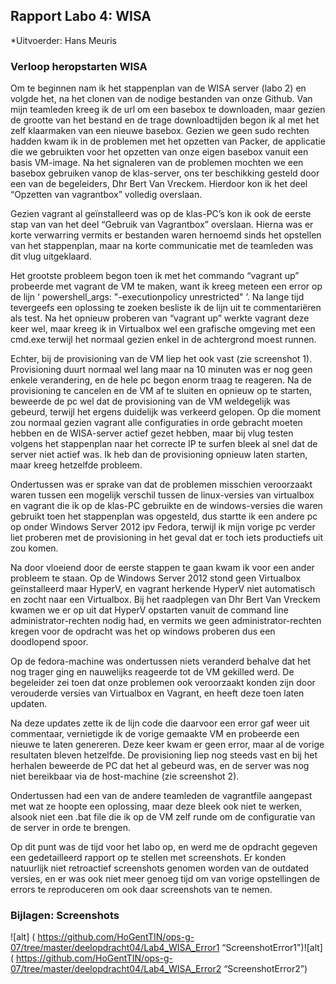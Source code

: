 ## Rapport Labo 4: WISA ##

*Uitvoerder: Hans Meuris

### Verloop heropstarten WISA ###

Om te beginnen nam ik het stappenplan van de WISA server (labo 2) en volgde het, na het clonen van de nodige bestanden van onze Github. Van mijn teamleden kreeg ik de url om een basebox te downloaden, maar gezien de grootte van het bestand en de trage downloadtijden begon ik al met het zelf klaarmaken van een nieuwe basebox. Gezien we geen sudo rechten hadden kwam ik in de problemen met het opzetten van Packer, de applicatie die we gebruikten voor het opzetten van onze eigen basebox vanuit een basis VM-image. Na het signaleren van de problemen mochten we een basebox gebruiken vanop de klas-server, ons ter beschikking gesteld door een van de begeleiders, Dhr Bert Van Vreckem. Hierdoor kon ik het deel “Opzetten van vagrantbox” volledig overslaan.

Gezien vagrant al geïnstalleerd was op de klas-PC’s kon ik ook de eerste stap van van het deel “Gebruik van Vagrantbox” overslaan. Hierna was er korte verwarring vermits er bestanden waren hernoemd sinds het opstellen van het stappenplan, maar na korte communicatie met de teamleden was dit vlug uitgeklaard.

Het grootste probleem begon toen ik met het commando “vagrant up” probeerde met vagrant de VM te maken, want ik kreeg meteen een error op de lijn ‘ powershell_args: "-executionpolicy unrestricted" ’. Na lange tijd tevergeefs een oplossing te zoeken besliste ik de lijn uit te commentariëren als test. Na het opnieuw proberen van “vagrant up” werkte vagrant deze keer wel, maar kreeg ik in Virtualbox wel een grafische omgeving met een cmd.exe terwijl het normaal gezien enkel in de achtergrond moest runnen.

Echter, bij de provisioning van de VM liep het ook vast (zie screenshot 1). Provisioning duurt normaal wel lang maar na 10 minuten was er nog geen enkele verandering, en de hele pc begon enorm traag te reageren. Na de provisioning te cancelen en de VM af te sluiten en opnieuw op te starten, beweerde de pc wel dat de provisioning van de VM weldegelijk was gebeurd, terwijl het ergens duidelijk was verkeerd gelopen. Op die moment zou normaal gezien vagrant alle configuraties in orde gebracht moeten hebben en de WISA-server actief gezet hebben, maar bij vlug testen volgens het stappenplan naar het correcte IP te surfen bleek al snel dat de server niet actief was. Ik heb dan de provisioning opnieuw laten starten, maar kreeg hetzelfde probleem.

Ondertussen was er sprake van dat de problemen misschien veroorzaakt waren tussen een mogelijk verschil tussen de linux-versies  van virtualbox en vagrant die ik op de klas-PC gebruikte en de windows-versies die waren gebruikt toen het stappenplan was opgesteld, dus startte ik een andere pc op onder Windows Server 2012 ipv Fedora, terwijl ik mijn vorige pc verder liet proberen met de provisioning in het geval dat er toch iets productiefs uit zou komen.

Na door vloeiend door de eerste stappen te gaan kwam ik voor een ander probleem te staan. Op de Windows Server 2012 stond geen Virtualbox geïnstalleerd maar HyperV, en vagrant herkende HyperV niet automatisch en zocht naar een Virtualbox. Bij het raadplegen van Dhr Bert Van Vreckem kwamen we er op uit dat HyperV opstarten vanuit de command line administrator-rechten nodig had, en vermits we geen administrator-rechten kregen voor de opdracht was het op windows proberen dus een doodlopend spoor.

Op de fedora-machine was ondertussen niets veranderd behalve dat het nog trager ging en nauwelijks reageerde tot de VM gekilled werd. De begeleider zei toen dat onze problemen ook veroorzaakt konden zijn door verouderde versies van Virtualbox en Vagrant, en heeft deze toen laten updaten.

Na deze updates zette ik de lijn code die daarvoor een error gaf weer uit commentaar, vernietigde ik de vorige gemaakte VM en probeerde een nieuwe te laten genereren. Deze keer kwam er geen error, maar al de vorige resultaten bleven hetzelfde. De provisioning liep nog steeds vast en bij het herhalen beweerde de PC dat het al gebeurd was, en de server was nog niet bereikbaar via de host-machine (zie screenshot 2).

Ondertussen had een van de andere teamleden de vagrantfile aangepast met wat ze hoopte een oplossing, maar deze bleek ook niet te werken, alsook niet een .bat file die ik op de VM zelf runde om de configuratie van de server in orde te brengen.

Op dit punt was de tijd voor het labo op, en werd me de opdracht gegeven een gedetailleerd rapport op te stellen met screenshots. Er konden natuurlijk niet retroactief screenshots genomen worden van de outdated versies, en er was ook niet meer genoeg tijd om van vorige opstellingen de errors te reproduceren om ook daar screenshots van te nemen.


### Bijlagen: Screenshots ###
![alt] ( https://github.com/HoGentTIN/ops-g-07/tree/master/deelopdracht04/Lab4_WISA_Error1  “ScreenshotError1")![alt]
( https://github.com/HoGentTIN/ops-g-07/tree/master/deelopdracht04/Lab4_WISA_Error2  “ScreenshotError2”)